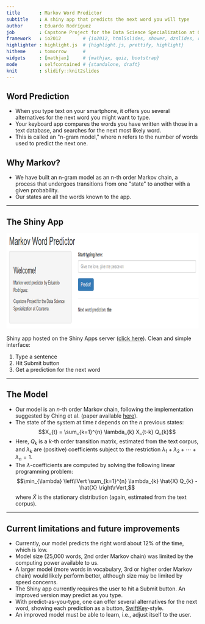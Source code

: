 ```yaml
---
title       : Markov Word Predictor
subtitle    : A shiny app that predicts the next word you will type
author      : Eduardo Rodríguez
job         : Capstone Project for the Data Science Specialization at Coursera
framework   : io2012        # {io2012, html5slides, shower, dzslides, revealjs, ...}
highlighter : highlight.js  # {highlight.js, prettify, highlight}
hitheme     : tomorrow      # 
widgets     : [mathjax]     # {mathjax, quiz, bootstrap}
mode        : selfcontained # {standalone, draft}
knit        : slidify::knit2slides
---
```


## Word Prediction

- When you type text on your smartphone, it offers you several alternatives
  for the next word you might want to type.
- Your keyboard app compares the words you have written
  with those in a text database, and searches for the next most likely word.
- This is called an "n-gram model," where n refers to the number of words
  used to predict the next one.

## Why Markov?

- We have built an n-gram model as an n-th order Markov chain,
  a process that undergoes transitions from one "state" to another
  with a given probability.
- Our states are all the words known to the app.

---

## The Shiny App

<img class="center" src="shinyapp-screenshot.png" height=250>

Shiny app hosted on the Shiny Apps server 
([click here](https://nemarona.shinyapps.io/Markov_Word_Predictor/)).
Clean and simple interface:

1. Type a sentence
2. Hit Submit button
3. Get a prediction for the next word

---

## The Model

- Our model is an $n$-th order Markov chain, following the implementation
  suggested by Ching et al. (paper available [here](http://dx.doi.org/10.1002/nav.20017)).
- The state of the system at time $t$ depends on the $n$ previous states:
  $$X_{t} = \sum_{k=1}^{n} \lambda_{k} X_{t-k} Q_{k}$$
- Here, $Q_{k}$ is a $k$-th order transition matrix, estimated from the text corpus,
  and $\lambda_{k}$ are (positive) coefficients subject to the restriction
  $\lambda_{1} + \lambda_{2} + \cdots + \lambda_{n} = 1$.
- The $\lambda$-coefficients are computed by solving the following linear programming problem:
  $$\min_{\lambda} \left\lVert \sum_{k=1}^{n} \lambda_{k} \hat{X} Q_{k} - \hat{X} \right\rVert,$$
  where $\hat{X}$ is the stationary distribution (again, estimated from the text corpus).

---

## Current limitations and future improvements

- Currently, our model predicts the right word about 12% of the time,
  which is low.
- Model size (25,000 words, 2nd order Markov chain)
  was limited by the computing power available to us.
- A larger model (more words in vocabulary, 3rd or higher order Markov chain)
  would likely perform better, although size may be limited
  by speed concerns.
- The Shiny app currently requires the user to hit a Submit button.
  An improved version may predict as you type.
- With predict-as-you-type, one can offer several alternatives for the next word,
  showing each prediction as a button, [SwiftKey](https://swiftkey.com/)-style.
- An improved model must be able to learn, i.e., adjust itself to the user.





